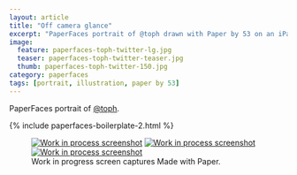 ```yaml
---
layout: article
title: "Off camera glance"
excerpt: "PaperFaces portrait of @toph drawn with Paper by 53 on an iPad."
image: 
  feature: paperfaces-toph-twitter-lg.jpg
  teaser: paperfaces-toph-twitter-teaser.jpg
  thumb: paperfaces-toph-twitter-150.jpg
category: paperfaces
tags: [portrait, illustration, paper by 53]
---
```


PaperFaces portrait of [@toph](http://twitter.com/toph).

{% include paperfaces-boilerplate-2.html %}

<figure class="third">
  <a href="{{ site.url }}/images/paperfaces-toph-process-1-lg.jpg"><img src="{{ site.url }}/images/paperfaces-toph-process-1-600.jpg" alt="Work in process screenshot"></a>
  <a href="{{ site.url }}/images/paperfaces-toph-process-2-lg.jpg"><img src="{{ site.url }}/images/paperfaces-toph-process-2-600.jpg" alt="Work in process screenshot"></a>
  <a href="{{ site.url }}/images/paperfaces-toph-process-3-lg.jpg"><img src="{{ site.url }}/images/paperfaces-toph-process-3-600.jpg" alt="Work in process screenshot"></a>
  <figcaption>Work in progress screen captures Made with Paper.</figcaption>
</figure>